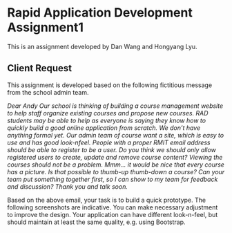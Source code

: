# Rapid Application Development Assignment1

This is an assignment developed by Dan Wang and Hongyang Lyu.

## Client Request

This assignment is developed based on the following fictitious message from the school admin
team.

*Dear Andy*
*Our school is thinking of building a course management website to help staff organize existing courses and propose*
*new courses. RAD students may be able to help as everyone is saying they know how to quickly build a good online*
*application from scratch.*
*We don’t have anything formal yet. Our admin team of course want a site, which is easy to use and has good look-nfeel.*
*People with a proper RMIT email address should be able to register to be a user. Do you think we should only*
*allow registered users to create, update and remove course content? Viewing the courses should not be a*
*problem. Mmm... it would be nice that every course has a picture. Is that possible to thumb-up thumb-down a*
*course?*
*Can your team put something together first, so I can show to my team for feedback and discussion?*
*Thank you and talk soon.*

Based on the above email, your task is to build a quick prototype. The following screenshots
are indicative. You can make necessary adjustment to improve the design. Your application
can have different look-n-feel, but should maintain at least the same quality, e.g. using
Bootstrap.